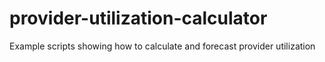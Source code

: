 # provider-utilization-calculator
Example scripts showing how to calculate and forecast provider utilization
